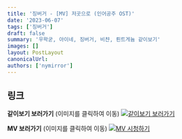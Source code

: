 ```yaml
---
title: '징버거 - [MV] 저곳으로 (인어공주 OST)'
date: '2023-06-07'
tags: ['징버거']
draft: false
summary: '우왁굳, 아이네, 징버거, 비챤, 뢴트게늄 같이보기'
images: []
layout: PostLayout
canonicalUrl:
authors: ['nymirror']
---
```


## 링크

**같이보기 보러가기** (이미지를 클릭하여 이동)
[![같이보기 보러가기](https://cdn.discordapp.com/attachments/1136601898116464710/1211650793904807976/logo.png?ex=65eef8bc&is=65dc83bc&hm=95dc0e08c1f43025dd60def429896697b3787a9f923593eb50b24e9fb6280361&)](https://cafe.naver.com/steamindiegame/11488188)

**MV 보러가기** (이미지를 클릭하여 이동)
[![MV 시청하기](https://i.ytimg.com/vi/KjySNSxgg3U/maxresdefault.jpg)](https://youtu.be/KjySNSxgg3U)
